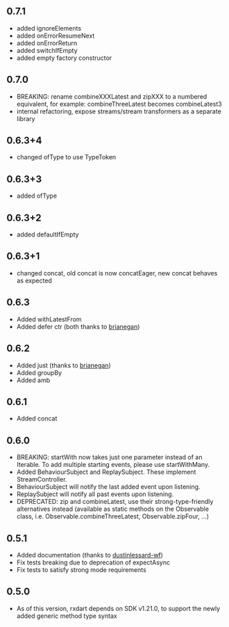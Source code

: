 ## 0.7.1
* added ignoreElements
* added onErrorResumeNext
* added onErrorReturn
* added switchIfEmpty
* added empty factory constructor

## 0.7.0
* BREAKING: rename combineXXXLatest and zipXXX to a numbered equivalent,
for example: combineThreeLatest becomes combineLatest3
* internal refactoring, expose streams/stream transformers as a separate library

## 0.6.3+4
* changed ofType to use TypeToken

## 0.6.3+3
* added ofType

## 0.6.3+2
* added defaultIfEmpty

## 0.6.3+1
* changed concat, old concat is now concatEager, new concat behaves as expected

## 0.6.3
* Added withLatestFrom 
* Added defer ctr
(both thanks to [brianegan](https://github.com/brianegan "GitHub link"))

## 0.6.2
* Added just (thanks to [brianegan](https://github.com/brianegan "GitHub link"))
* Added groupBy
* Added amb

## 0.6.1
* Added concat

## 0.6.0
* BREAKING: startWith now takes just one parameter instead of an Iterable. To add multiple starting events, please use startWithMany.
* Added BehaviourSubject and ReplaySubject. These implement StreamController.
* BehaviourSubject will notify the last added event upon listening.
* ReplaySubject will notify all past events upon listening.
* DEPRECATED: zip and combineLatest, use their strong-type-friendly alternatives instead (available as static methods on the Observable class, i.e. Observable.combineThreeLatest, Observable.zipFour, ...)

## 0.5.1

* Added documentation (thanks to [dustinlessard-wf](https://github.com/dustinlessard-wf "GitHub link"))
* Fix tests breaking due to deprecation of expectAsync
* Fix tests to satisfy strong mode requirements

## 0.5.0

* As of this version, rxdart depends on SDK v1.21.0, to support the newly added generic method type syntax

